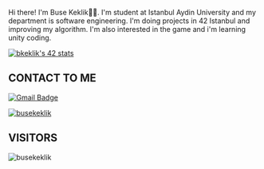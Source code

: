Hi there! I'm Buse Keklik🖐🏻. I'm student at Istanbul Aydin University and my department is software engineering. I'm doing projects in 42 Istanbul and improving my algorithm. I'm also interested in the game and i'm learning unity coding.

[![bkeklik's 42 stats](https://badge42.vercel.app/api/v2/cl5n4c7tx013608ld0th7afn2/stats?cursusId=21&coalitionId=227)](https://github.com/JaeSeoKim/badge42)

## CONTACT TO ME
[![Gmail Badge](https://img.shields.io/badge/-busekeklik3@gmail.com-c14438?style=flat-square&logo=Gmail&logoColor=white&link=mailto:busekeklik3@gmail.com)](mailto:busekeklik3@gmail.com)

[![busekeklik](https://img.shields.io/badge/-busekeklik-blue?style=flat-square&logo=Linkedin&logoColor=white&link=https://www.linkedin.com/in/busekeklik/)](https://www.linkedin.com/in/busekeklik/)

## VISITORS
![busekeklik](https://visitor-badge.laobi.icu/badge?page_id=busekeklik.busekeklik)
